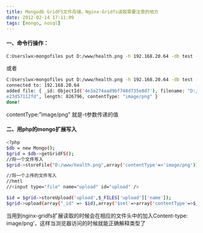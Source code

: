```yaml
---
title: Mongodb GridFS文件存储，Nginx-Gridfs读取需要注意的地方
date: 2012-02-14 17:11:09
tags: [mongo, nosql]
---
```

#### 一、命令行操作：
```bash
C:Userslwx>mongofiles put D:/www/health.png -h 192.168.20.64 -db test -t png
```
或者
```bash
C:Userslwx>mongofiles put D:/www/health.png -h 192.168.20.64 -db test -t "image/png"
connected to: 192.168.20.64
added file: { _id: ObjectId('4e3a274aad9bf748d735e8d7'), filename: "D:/www/health.png", chunkSize: 262144, uploadDate: new Date(1312433994910), md5: "34cb91d3ebc40c314f4be
e23d57112fd", length: 826796, contentType: "image/png" }
done!
```
contentType:”image/png” 就是-t参数传递的值
<!--more--->
#### 二、用php的mongo扩展写入
```bash
<?php
$db = new Mongo();
$grid = $db->getGridFS();
//将一个文件写入
$grid->storeFile("D:/www/health.png",array('contentType'=>'image/png'));

//将一个上传的文件写入
//hmtl
//<input type="file" name="upload" id="upload" />

$id = $grid->storeUpload('upload',$_FILES['upload']['name']);
$grid->upload(array("_id" => $id),array('$set'=>array('contentType'=>$_FILES['upload']['type'])));
```
当用到nginx-gridfs扩展读取的时候会在相应的文件头中的加入Content-type: image/png’，这样当浏览器访问的时候就能正确解释类型了


